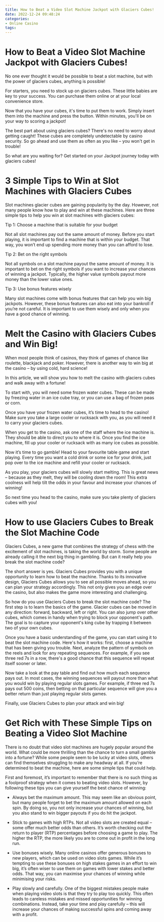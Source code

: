 ```yaml
---
title: How to Beat a Video Slot Machine Jackpot with Glaciers Cubes!
date: 2022-12-24 09:48:24
categories:
- Online Casino
tags:
---
```



#  How to Beat a Video Slot Machine Jackpot with Glaciers Cubes!

No one ever thought it would be possible to beat a slot machine, but with the power of glaciers cubes, anything is possible!

For starters, you need to stock up on glaciers cubes. These little babies are key to your success. You can purchase them online or at your local convenience store.

Now that you have your cubes, it's time to put them to work. Simply insert them into the machine and press the button. Within minutes, you'll be on your way to scoring a jackpot!

The best part about using glaciers cubes? There's no need to worry about getting caught! These cubes are completely undetectable by casino security. So go ahead and use them as often as you like – you won't get in trouble!

So what are you waiting for? Get started on your Jackpot journey today with glaciers cubes!

#  3 Simple Tips to Win at Slot Machines with Glaciers Cubes

Slot machines glacier cubes are gaining popularity by the day. However, not many people know how to play and win at these machines. Here are three simple tips to help you win at slot machines with glaciers cubes:

Tip 1: Choose a machine that is suitable for your budget

Not all slot machines pay out the same amount of money. Before you start playing, it is important to find a machine that is within your budget. That way, you won’t end up spending more money than you can afford to lose.

Tip 2: Bet on the right symbols

Not all symbols on a slot machine payout the same amount of money. It is important to bet on the right symbols if you want to increase your chances of winning a jackpot. Typically, the higher value symbols payout more money than the lower value ones.

Tip 3: Use bonus features wisely

Many slot machines come with bonus features that can help you win big jackpots. However, these bonus features can also eat into your bankroll if you’re not careful. It is important to use them wisely and only when you have a good chance of winning.

#  Melt the Casino with Glaciers Cubes and Win Big!

When most people think of casinos, they think of games of chance like roulette, blackjack and poker. However, there is another way to win big at the casino – by using cold, hard science!

In this article, we will show you how to melt the casino with glaciers cubes and walk away with a fortune!

To start with, you will need some frozen water cubes. These can be made by freezing water in an ice cube tray, or you can use a bag of frozen peas or corn.

Once you have your frozen water cubes, it’s time to head to the casino! Make sure you take a large cooler or rucksack with you, as you will need it to carry your glaciers cubes.

When you get to the casino, ask one of the staff where the ice machine is. They should be able to direct you to where it is. Once you find the ice machine, fill up your cooler or rucksack with as many ice cubes as possible.

Now it’s time to go gamble! Head to your favourite table game and start playing. Every time you want a cold drink or some ice for your drink, just pop over to the ice machine and refill your cooler or rucksack.

As you play, your glaciers cubes will slowly start melting. This is great news – because as they melt, they will be cooling down the room! This extra coolness will help tilt the odds in your favour and increase your chances of winning!

So next time you head to the casino, make sure you take plenty of glaciers cubes with you!

#  How to use Glaciers Cubes to Break the Slot Machine Code

Glaciers Cubes, a new game that combines the strategy of chess with the excitement of slot machines, is taking the world by storm. Some people are already calling it the next big thing in gambling. But can it really help you break the slot machine code?

The short answer is yes. Glaciers Cubes provides you with a unique opportunity to learn how to beat the machine. Thanks to its innovative design, Glaciers Cubes allows you to see all possible moves ahead, so you can plan your strategy accordingly. This not only gives you an edge over the casino, but also makes the game more interesting and challenging.

So how do you use Glaciers Cubes to break the slot machine code? The first step is to learn the basics of the game. Glacier cubes can be moved in any direction: forward, backward, left or right. You can also jump over other cubes, which comes in handy when trying to block your opponent's path. The goal is to capture your opponent's king cube by trapping it between two of your own cubes.

Once you have a basic understanding of the game, you can start using it to beat the slot machine code. Here's how it works: first, choose a machine that has been giving you trouble. Next, analyze the pattern of symbols on the reels and look for any repeating sequences. For example, if you see three red 7s in a row, there's a good chance that this sequence will repeat itself sooner or later.

Now take a look at the pay table and find out how much each sequence pays out. In most cases, the winning sequences will payout more than what you would win by playing regular slots games. For example, if three red 7s pays out 500 coins, then betting on that particular sequence will give you a better return than just playing regular slots games.

Finally, use Glaciers Cubes to plan your attack and win big!

#  Get Rich with These Simple Tips on Beating a Video Slot Machine

There is no doubt that video slot machines are hugely popular around the world. What could be more thrilling than the chance to turn a small gamble into a fortune? While some people seem to be lucky at video slots, others can find themselves struggling to make any headway at all. If you’re determined to beat the machine, here are some simple tips that could help.

First and foremost, it’s important to remember that there is no such thing as a foolproof strategy when it comes to beating video slots. However, by following these tips you can give yourself the best chance of winning:

- Always bet the maximum amount. This may seem like an obvious point, but many people forget to bet the maximum amount allowed on each spin. By doing so, you not only increase your chances of winning, but you also stand to win bigger payouts if you do hit the jackpot.

- Stick to games with high RTPs. Not all video slots are created equal – some offer much better odds than others. It’s worth checking out the return to player (RTP) percentages before choosing a game to play. The higher the RTP, the more likely you are to come out in profit in the long run.

- Use bonuses wisely. Many online casinos offer generous bonuses to new players, which can be used on video slots games. While it’s tempting to use these bonuses on high stakes games in an effort to win big, it’s often wiser to use them on games with lower stakes and better odds. That way, you can maximise your chances of winning while minimising your risks.

- Play slowly and carefully. One of the biggest mistakes people make when playing video slots is that they try to play too quickly. This often leads to careless mistakes and missed opportunities for winning combinations. Instead, take your time and play carefully – this will increase your chances of making successful spins and coming away with a profit.